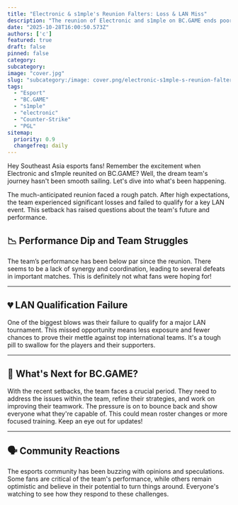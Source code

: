 ```yaml
---
title: "Electronic & s1mple's Reunion Falters: Loss & LAN Miss"
description: "The reunion of Electronic and s1mple on BC.GAME ends poorly with significant losses and missed LAN opportunities."
date: "2025-10-28T16:00:50.573Z"
authors: ['c']
featured: true
draft: false
pinned: false
category:
subcategory:
image: "cover.jpg"
slug: "subcategory:/image: cover.png/electronic-s1mple-s-reunion-falters-loss-lan-miss"
tags:
  - "Esport"
  - "BC.GAME"
  - "s1mple"
  - "electronic"
  - "Counter-Strike"
  - "PGL"
sitemap:
  priority: 0.9
  changefreq: daily
---
```


Hey Southeast Asia esports fans! Remember the excitement when Electronic and s1mple reunited on BC.GAME? Well, the dream team's journey hasn't been smooth sailing. Let's dive into what's been happening.

The much-anticipated reunion faced a rough patch. After high expectations, the team experienced significant losses and failed to qualify for a key LAN event. This setback has raised questions about the team's future and performance.

## 📉 Performance Dip and Team Struggles
The team’s performance has been below par since the reunion. There seems to be a lack of synergy and coordination, leading to several defeats in important matches. This is definitely not what fans were hoping for!

---
## 💔 LAN Qualification Failure
One of the biggest blows was their failure to qualify for a major LAN tournament. This missed opportunity means less exposure and fewer chances to prove their mettle against top international teams. It's a tough pill to swallow for the players and their supporters.

---
## 🤔 What's Next for BC.GAME?
With the recent setbacks, the team faces a crucial period. They need to address the issues within the team, refine their strategies, and work on improving their teamwork. The pressure is on to bounce back and show everyone what they're capable of. This could mean roster changes or more focused training. Keep an eye out for updates!

---
## 🗣️ Community Reactions
The esports community has been buzzing with opinions and speculations. Some fans are critical of the team's performance, while others remain optimistic and believe in their potential to turn things around. Everyone's watching to see how they respond to these challenges.